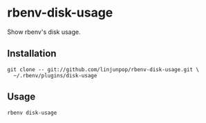 # rbenv-disk-usage

Show rbenv's disk usage.

## Installation

```
git clone -- git://github.com/linjunpop/rbenv-disk-usage.git \
  ~/.rbenv/plugins/disk-usage
```

## Usage

```
rbenv disk-usage
```

